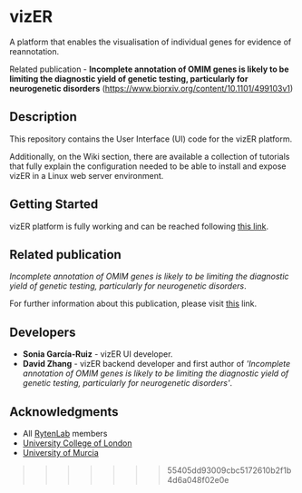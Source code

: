 
# vizER
A platform that enables the visualisation of individual genes for evidence of reannotation.  

Related publication - 
**Incomplete annotation of OMIM genes is likely to be limiting the diagnostic yield of genetic testing, particularly for neurogenetic disorders** 
(https://www.biorxiv.org/content/10.1101/499103v1)

## Description
This repository contains the User Interface (UI) code for the vizER platform.

Additionally, on the Wiki section, there are available a collection of tutorials that fully explain the configuration needed to be able to install and expose vizER in a Linux web server environment.

## Getting Started
vizER platform is fully working and can be reached following [this link](https://snca.atica.um.es/browser/app/vizER).

## Related publication
*Incomplete annotation of OMIM genes is likely to be limiting the diagnostic yield of genetic testing, particularly for neurogenetic disorders*.

For further information about this publication, please visit [this](https://www.biorxiv.org/content/10.1101/499103v1) link.

## Developers
* **Sonia García-Ruiz** - vizER UI developer.
* **David Zhang** - vizER backend developer and first author of *'Incomplete annotation of OMIM genes is likely to be limiting the diagnostic yield of genetic testing, particularly for neurogenetic disorders'*.

## Acknowledgments
* All [RytenLab](https://snca.atica.um.es/RytenLab/Team) members
* [University College of London](https://www.ucl.ac.uk/)
* [University of Murcia](https://www.um.es/)
>>>>>>> 55405dd93009cbc5172610b2f1b4d6a048f02e0e
